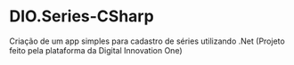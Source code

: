 # DIO.Series-CSharp
Criação de um app simples para cadastro de séries utilizando .Net (Projeto feito pela plataforma da Digital Innovation One)
